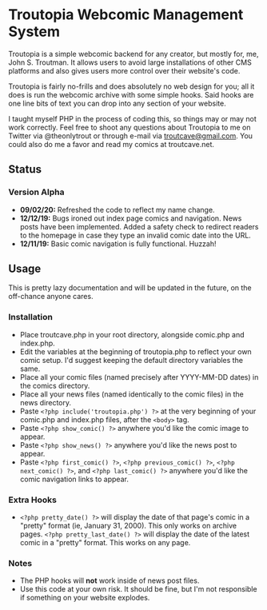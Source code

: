 # Troutopia Webcomic Management System

Troutopia is a simple webcomic backend for any creator, but mostly for, me, John S. Troutman. It allows users to avoid large installations of other CMS platforms and also gives users more control over their website's code.

Troutopia is fairly no-frills and does absolutely no web design for you; all it does is run the webcomic archive with some simple hooks. Said hooks are one line bits of text you can drop into any section of your website.

I taught myself PHP in the process of coding this, so things may or may not work correctly. Feel free to shoot any questions about Troutopia to me on Twitter via @theonlytrout or through e-mail via troutcave@gmail.com. You could also do me a favor and read my comics at troutcave.net.

## Status

### Version Alpha

* **09/02/20:** Refreshed the code to reflect my name change.
* **12/12/19:** Bugs ironed out index page comics and navigation.  News posts have been implemented.  Added a safety check to redirect readers to the homepage in case they type an invalid comic date into the URL.
* **12/11/19:** Basic comic navigation is fully functional.  Huzzah!

## Usage

This is pretty lazy documentation and will be updated in the future, on the off-chance anyone cares.

### Installation

* Place troutcave.php in your root directory, alongside comic.php and index.php.
* Edit the variables at the beginning of troutopia.php to reflect your own comic setup.  I'd suggest keeping the default directory variables the same.
* Place all your comic files (named precisely after YYYY-MM-DD dates) in the comics directory.
* Place all your news files (named identically to the comic files) in the news directory.
* Paste `<?php include('troutopia.php') ?>` at the very beginning of your comic.php and index.php files, after the `<body>` tag.
* Paste `<?php show_comic() ?>` anywhere you'd like the comic image to appear.
* Paste `<?php show_news() ?>` anywhere you'd like the news post to appear.
* Paste `<?php first_comic() ?>`, `<?php previous_comic() ?>`, `<?php next_comic() ?>`, and `<?php last_comic() ?>` anywhere you'd like the comic navigation links to appear.
  
### Extra Hooks

* `<?php pretty_date() ?>` will display the date of that page's comic in a "pretty" format (ie, January 31, 2000).  This only works on archive pages.  `<?php pretty_last_date() ?>` will display the date of the latest comic in a "pretty" format.  This works on any page.

### Notes

* The PHP hooks will **not** work inside of news post files.
* Use this code at your own risk.  It should be fine, but I'm not responsible if something on your website explodes.
